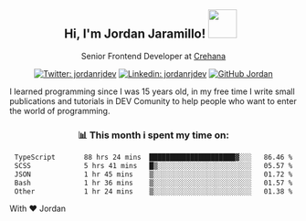 <div align="center">
<h2 style="margin-right:10px;">Hi, I'm Jordan Jaramillo! <img src="https://media.giphy.com/media/Wj7lNjMNDxSmc/source.gif" width="50" > </h2>

<p>Senior Frontend Developer at <a href="https://www.crehana.com/">Crehana</a></p>

[![Twitter: jordanrjdev](https://img.shields.io/twitter/follow/jordanrjdev?style=social)](https://twitter.com/jordanrjdev)
[![Linkedin: jordanrjdev](https://img.shields.io/badge/-jordanrjdev-blue?style=flat-square&logo=Linkedin&logoColor=white&link=https://www.linkedin.com/in/jordanrjdev/)](https://www.linkedin.com/in/jordanrjdev/)
[![GitHub Jordan](https://img.shields.io/github/followers/jnadroj?label=follow&style=social)](https://github.com/jnadroj)

</div>
I learned programming since I was 15 years old, in my free time I write small publications and tutorials in DEV Comunity to help people who want to enter the world of programming.

<div align="center">

### 📊 **This month i spent my time on:**

<!--START_SECTION:waka-->

```txt
TypeScript       88 hrs 24 mins  █████████████████████▓░░░   86.46 %
SCSS             5 hrs 41 mins   █▒░░░░░░░░░░░░░░░░░░░░░░░   05.57 %
JSON             1 hr 45 mins    ▒░░░░░░░░░░░░░░░░░░░░░░░░   01.72 %
Bash             1 hr 36 mins    ▒░░░░░░░░░░░░░░░░░░░░░░░░   01.57 %
Other            1 hr 24 mins    ▒░░░░░░░░░░░░░░░░░░░░░░░░   01.38 %
```

<!--END_SECTION:waka-->

</div>

With ❤️ Jordan
